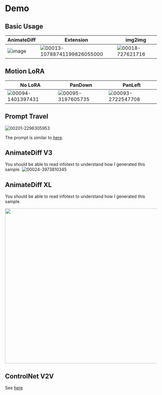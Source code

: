 # Demo

## Basic Usage
| AnimateDiff | Extension | img2img |
| --- | --- | --- |
| ![image](https://user-images.githubusercontent.com/63914308/255306527-5105afe8-d497-4ab1-b5c4-37540e9601f8.gif) |![00013-10788741199826055000](https://github.com/continue-revolution/sd-webui-animatediff/assets/63914308/43b9cf34-dbd1-4120-b220-ea8cb7882272) | ![00018-727621716](https://github.com/continue-revolution/sd-webui-animatediff/assets/63914308/d04bb573-c8ca-4ae6-a2d9-81f8012bec3a) |

## Motion LoRA
| No LoRA | PanDown | PanLeft |
| --- | --- | --- |
| ![00094-1401397431](https://github.com/continue-revolution/sd-webui-animatediff/assets/63914308/d8d2b860-c781-4dd0-8c0a-0eb26970130b) | ![00095-3197605735](https://github.com/continue-revolution/sd-webui-animatediff/assets/63914308/aed2243f-5494-4fe3-a10a-96c57f6f2906) | ![00093-2722547708](https://github.com/continue-revolution/sd-webui-animatediff/assets/63914308/c32e9aaf-54f2-4f40-879b-e800c7c7848c) |

## Prompt Travel
![00201-2296305953](https://github.com/continue-revolution/sd-webui-animatediff/assets/63914308/881f317c-f1d2-4635-b84b-b4c4881650f6)

The prompt is similar to [here](features.md#prompt-travel).

## AnimateDiff V3
You should be able to read infotext to understand how I generated this sample.
![00024-3973810345](https://github.com/continue-revolution/sd-webui-animatediff/assets/63914308/5f3e3858-8033-4a16-94b0-4dbc0d0a67fc)


## AnimateDiff XL
You should be able to read infotext to understand how I generated this sample.

<img height='512px' src='https://github.com/continue-revolution/sd-webui-animatediff/assets/63914308/6d32daf9-51c6-490f-a942-db36f84f23cf'>

## ControlNet V2V
See [here](features.md#controlnet-v2v)
